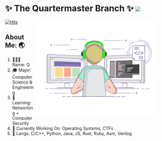 # ✨ The Quartermaster Branch ✨ <img src="https://media.giphy.com/media/hvRJCLFzcasrR4ia7z/giphy.gif" width="25px">

<img align="right" alt="GIF" src=https://github.com/yoonBot/yoonBot/blob/main/coding.gif width="408" height="318" />

[![Hits](https://hits.seeyoufarm.com/api/count/incr/badge.svg?url=https%3A%2F%2Fgithub.com%2Fyoonbot8&count_bg=%2379C83D&title_bg=%23555555&icon=&icon_color=%23E7E7E7&title=hits&edge_flat=false)](https://hits.seeyoufarm.com)

## About Me: :earth_asia:

1. 👨🏻‍💻 Name: Q 
2. 🎓 Major: Computer Science & Engineering
3. :seedling: Learning: Networking + Computer Security 
4. 🦾 Currently Working On: Operating Systems, CTFs
5. 🎲 Langs: C/C++, Python, Java, JS, Rust, Ruby, Asm, Verilog 

